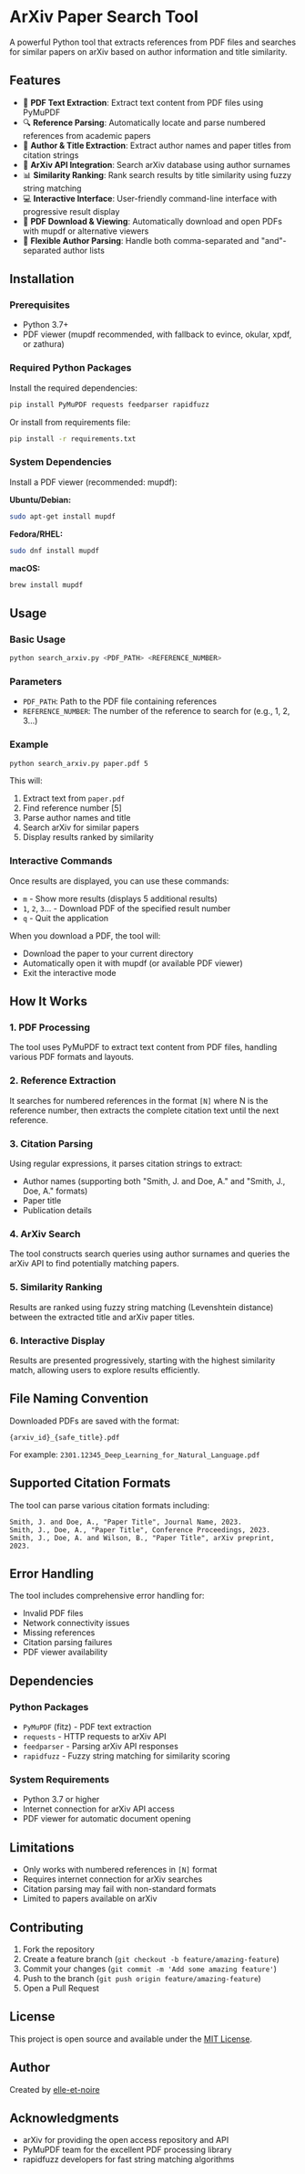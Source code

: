 # ArXiv Paper Search Tool

A powerful Python tool that extracts references from PDF files and searches for similar papers on arXiv based on author information and title similarity.

## Features

- 📄 **PDF Text Extraction**: Extract text content from PDF files using PyMuPDF
- 🔍 **Reference Parsing**: Automatically locate and parse numbered references from academic papers
- 🎯 **Author & Title Extraction**: Extract author names and paper titles from citation strings
- 🔗 **ArXiv API Integration**: Search arXiv database using author surnames
- 📊 **Similarity Ranking**: Rank search results by title similarity using fuzzy string matching
- 💻 **Interactive Interface**: User-friendly command-line interface with progressive result display
- 📱 **PDF Download & Viewing**: Automatically download and open PDFs with mupdf or alternative viewers
- 🔄 **Flexible Author Parsing**: Handle both comma-separated and "and"-separated author lists

## Installation

### Prerequisites

- Python 3.7+
- PDF viewer (mupdf recommended, with fallback to evince, okular, xpdf, or zathura)

### Required Python Packages

Install the required dependencies:

```bash
pip install PyMuPDF requests feedparser rapidfuzz
```

Or install from requirements file:

```bash
pip install -r requirements.txt
```

### System Dependencies

Install a PDF viewer (recommended: mupdf):

**Ubuntu/Debian:**
```bash
sudo apt-get install mupdf
```

**Fedora/RHEL:**
```bash
sudo dnf install mupdf
```

**macOS:**
```bash
brew install mupdf
```

## Usage

### Basic Usage

```bash
python search_arxiv.py <PDF_PATH> <REFERENCE_NUMBER>
```

### Parameters

- `PDF_PATH`: Path to the PDF file containing references
- `REFERENCE_NUMBER`: The number of the reference to search for (e.g., 1, 2, 3...)

### Example

```bash
python search_arxiv.py paper.pdf 5
```

This will:
1. Extract text from `paper.pdf`
2. Find reference number [5]
3. Parse author names and title
4. Search arXiv for similar papers
5. Display results ranked by similarity

### Interactive Commands

Once results are displayed, you can use these commands:

- `m` - Show more results (displays 5 additional results)
- `1`, `2`, `3`... - Download PDF of the specified result number
- `q` - Quit the application

When you download a PDF, the tool will:
- Download the paper to your current directory
- Automatically open it with mupdf (or available PDF viewer)
- Exit the interactive mode

## How It Works

### 1. PDF Processing
The tool uses PyMuPDF to extract text content from PDF files, handling various PDF formats and layouts.

### 2. Reference Extraction
It searches for numbered references in the format `[N]` where N is the reference number, then extracts the complete citation text until the next reference.

### 3. Citation Parsing
Using regular expressions, it parses citation strings to extract:
- Author names (supporting both "Smith, J. and Doe, A." and "Smith, J., Doe, A." formats)
- Paper title
- Publication details

### 4. ArXiv Search
The tool constructs search queries using author surnames and queries the arXiv API to find potentially matching papers.

### 5. Similarity Ranking
Results are ranked using fuzzy string matching (Levenshtein distance) between the extracted title and arXiv paper titles.

### 6. Interactive Display
Results are presented progressively, starting with the highest similarity match, allowing users to explore results efficiently.

## File Naming Convention

Downloaded PDFs are saved with the format:
```
{arxiv_id}_{safe_title}.pdf
```

For example: `2301.12345_Deep_Learning_for_Natural_Language.pdf`

## Supported Citation Formats

The tool can parse various citation formats including:

```
Smith, J. and Doe, A., "Paper Title", Journal Name, 2023.
Smith, J., Doe, A., "Paper Title", Conference Proceedings, 2023.
Smith, J., Doe, A. and Wilson, B., "Paper Title", arXiv preprint, 2023.
```

## Error Handling

The tool includes comprehensive error handling for:
- Invalid PDF files
- Network connectivity issues
- Missing references
- Citation parsing failures
- PDF viewer availability

## Dependencies

### Python Packages
- `PyMuPDF` (fitz) - PDF text extraction
- `requests` - HTTP requests to arXiv API
- `feedparser` - Parsing arXiv API responses
- `rapidfuzz` - Fuzzy string matching for similarity scoring

### System Requirements
- Python 3.7 or higher
- Internet connection for arXiv API access
- PDF viewer for automatic document opening

## Limitations

- Only works with numbered references in `[N]` format
- Requires internet connection for arXiv searches
- Citation parsing may fail with non-standard formats
- Limited to papers available on arXiv

## Contributing

1. Fork the repository
2. Create a feature branch (`git checkout -b feature/amazing-feature`)
3. Commit your changes (`git commit -m 'Add some amazing feature'`)
4. Push to the branch (`git push origin feature/amazing-feature`)
5. Open a Pull Request

## License

This project is open source and available under the [MIT License](LICENSE).

## Author

Created by [elle-et-noire](https://github.com/elle-et-noire)

## Acknowledgments

- arXiv for providing the open access repository and API
- PyMuPDF team for the excellent PDF processing library
- rapidfuzz developers for fast string matching algorithms

